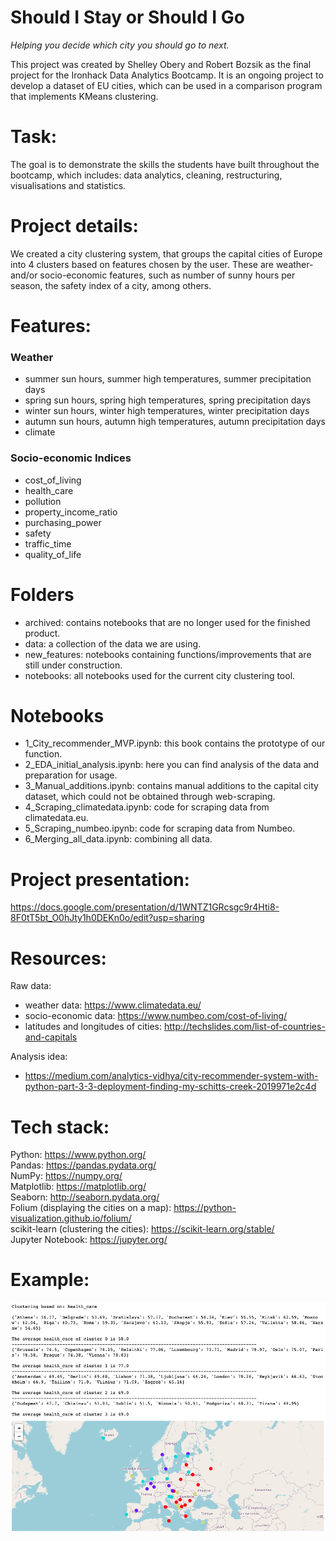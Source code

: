 # Should I Stay or Should I Go
*Helping you decide which city you should go to next.*

This project was created by Shelley Obery and Robert Bozsik as the final project for the Ironhack Data Analytics Bootcamp. It is an ongoing project to develop a dataset of EU cities, which can be used in a comparison program that implements KMeans clustering.

# Task:
The goal is to demonstrate the skills the students have built throughout the bootcamp, which includes: data analytics, cleaning, restructuring, visualisations and statistics.

# Project details:
We created a city clustering system, that groups the capital cities of Europe into 4 clusters based on features chosen by the user. These are weather- and/or socio-economic features, such as number of sunny hours per season, the safety index of a city, among others.

# Features:
### Weather
 - summer sun hours, summer high temperatures, summer precipitation days
 - spring sun hours, spring high temperatures, spring precipitation days
 - winter sun hours, winter high temperatures, winter precipitation days
 - autumn sun hours, autumn high temperatures, autumn precipitation days
 - climate
 
### Socio-economic Indices
 - cost_of_living
 - health_care
 - pollution
 - property_income_ratio
 - purchasing_power
 - safety
 - traffic_time
 - quality_of_life
 
# Folders
- archived: contains notebooks that are no longer used for the finished product.
- data: a collection of the data we are using.
- new_features: notebooks containing functions/improvements that are still under construction.
- notebooks: all notebooks used for the current city clustering tool.

# Notebooks
- 1_City_recommender_MVP.ipynb: this book contains the prototype of our function.
- 2_EDA_initial_analysis.ipynb: here you can find analysis of the data and preparation for usage.
- 3_Manual_additions.ipynb: contains manual additions to the capital city dataset, which could not be obtained through web-scraping.
- 4_Scraping_climatedata.ipynb: code for scraping data from climatedata.eu.
- 5_Scraping_numbeo.ipynb: code for scraping data from Numbeo.
- 6_Merging_all_data.ipynb: combining all data.


# Project presentation:
https://docs.google.com/presentation/d/1WNTZ1GRcsgc9r4Hti8-8F0tT5bt_O0hJty1h0DEKn0o/edit?usp=sharing

# Resources:
Raw data:
 - weather data: https://www.climatedata.eu/
 - socio-economic data: https://www.numbeo.com/cost-of-living/
 - latitudes and longitudes of cities: http://techslides.com/list-of-countries-and-capitals

Analysis idea:
 - https://medium.com/analytics-vidhya/city-recommender-system-with-python-part-3-3-deployment-finding-my-schitts-creek-2019971e2c4d
 
# Tech stack:
Python: https://www.python.org/ \
Pandas: https://pandas.pydata.org/ \
NumPy: https://numpy.org/ \
Matplotlib: https://matplotlib.org/ \
Seaborn: http://seaborn.pydata.org/ \
Folium (displaying the cities on a map): https://python-visualization.github.io/folium/ \
scikit-learn (clustering the cities): https://scikit-learn.org/stable/ \
Jupyter Notebook: https://jupyter.org/

# Example:
![health care index example](/images/health_care_index_example.png)
